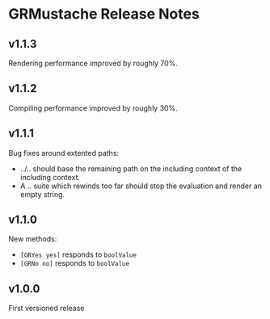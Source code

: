 GRMustache Release Notes
========================

## v1.1.3

Rendering performance improved by roughly 70%.

## v1.1.2

Compiling performance improved by roughly 30%.

## v1.1.1

Bug fixes around extented paths:

- ../.. should base the remaining path on the including context of the including context.
- A .. suite which rewinds too far should stop the evaluation and render an empty string.

## v1.1.0

New methods:

- `[GRYes yes]` responds to `boolValue`
- `[GRNo no]` responds to `boolValue`

## v1.0.0

First versioned release
